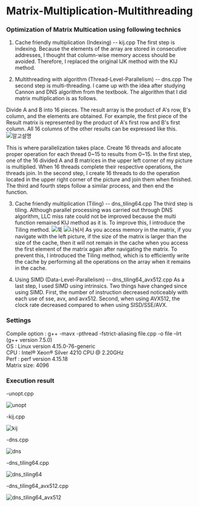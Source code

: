# Matrix-Multiplication-Multithreading

### Optimization of Matrix Multication using following technics

1. Cache friendly multiplication (Indexing) -- kij.cpp
The first step is indexing. 
Because the elements of the array are stored in consecutive addresses, I thought that column-wise memory access should be avoided.
Therefore, I replaced the original IJK method with the KIJ method.

2. Multithreading with algorithm (Thread-Level-Parallelism) -- dns.cpp
The second step is multi-threading. 
I came up with the idea after studying Cannon and DNS algorithm from the textbook. 
The algorithm that I did matrix multiplication is as follows. 

Divide A and B into 16 pieces. 
The result array is the product of A's row, B's column, and the elements are obtained. 
For example, the first piece of the Result matrix is represented by the product of A's first row and B's first column. 
All 16 columns of the other results can be expressed like this. 
![알고설명](https://user-images.githubusercontent.com/61370901/87932630-c96e3600-cac6-11ea-93f7-43cadc23601a.png)

This is where parallelization takes place. Create 16 threads and allocate proper operation for each thread 0~15 to results from 0~15. 
In the first step, one of the 16 divided A and B matrices in the upper left corner of my picture is multiplied. 
When 16 threads complete their respective operations, the threads join. 
In the second step, I create 16 threads to do the operation located in the upper right corner of the picture and join them when finished. 
The third and fourth steps follow a similar process, and then end the function.

3. Cache friendly multiplication (Tiling) -- dns_tiling64.cpp
The third step is tiling. 
Although parallel processing was carried out through DNS algorithm, LLC miss rate could not be improved because the multi function remained KIJ method as it is.
To improve this, I introduce the Tiling method. 
![쭉](https://user-images.githubusercontent.com/61370901/87933085-911b2780-cac7-11ea-9d8f-93000d23bb85.png)
![나눠서](https://user-images.githubusercontent.com/61370901/87933082-8fe9fa80-cac7-11ea-9dc1-2ede8fbeb632.png)
As you access memory in the matrix, if you navigate with the left picture, if the size of the matrix is larger than the size of the cache, then it will not remain in the cache when you access the first element of the matrix again after navigating the matrix.
To prevent this, I introduced the Tiling method, which is to efficiently write the cache by performing all the operations on the array when it remains in the cache.

4. Using SIMD (Data-Level-Parallelism) -- dns_tiling64_avx512.cpp
As a last step, I used SIMD using intrinsics.
Two things have changed since using SIMD.
First, the number of instruction decreased noticeably with each use of sse, avx, and avx512.
Second, when using AVX512, the clock rate decreased compared to when using SISD/SSE/AVX.

### Settings
Compile option : g++ -mavx -pthread -fstrict-aliasing file.cpp -o file –lrt (g++ version 7.5.0) <br>
OS : Linux version 4.15.0-76-generic <br>
CPU : Intel® Xeon® Silver  4210 CPU @ 2.20GHz <br>
Perf : perf version 4.15.18 <br>
Matrix size: 4096 <br>

### Execution result
-unopt.cpp

![unopt](https://user-images.githubusercontent.com/61370901/87638412-b2ee7480-c77e-11ea-89db-b6428def3659.png)

-kij.cpp

![kij](https://user-images.githubusercontent.com/61370901/87638524-e29d7c80-c77e-11ea-9f41-3eb00addb445.png)

-dns.cpp

![dns](https://user-images.githubusercontent.com/61370901/87638537-ea5d2100-c77e-11ea-92be-0f9ad0552765.png)

-dns_tiling64.cpp

![dns_tiling64](https://user-images.githubusercontent.com/61370901/87638543-ecbf7b00-c77e-11ea-90e0-299d5316afa9.png)

-dns_tiling64_avx512.cpp

![dns_tiling64_avx512](https://user-images.githubusercontent.com/61370901/87638546-ee893e80-c77e-11ea-9d7b-b8439b795dd8.png)
